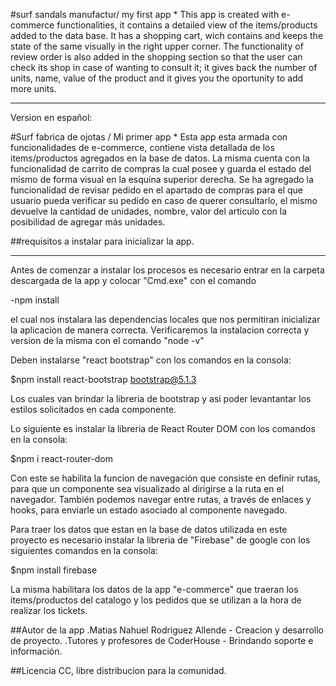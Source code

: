 #surf sandals manufactur/ my first app 
*
This app is created with e-commerce functionalities, it contains a detailed view of the items/products added to the data base. 
It has a shopping cart, wich contains and keeps the state of the same visually in the right upper corner. 
The functionality of review order is also added in the shopping section so that the user can check its shop in case of wanting to consult it; it gives back the number of units, name, value of the product and it gives you the oportunity to add more units.




****************************************
Version en español:


#Surf fabrica de ojotas / Mi primer app
*
Esta app esta armada con funcionalidades de e-commerce, contiene vista detallada de los items/productos agregados en la base de datos. 
La misma cuenta con la funcionalidad de carrito de compras la cual posee y guarda el estado del mismo de forma visual en la esquina superior derecha. 
Se ha agregado la funcionalidad de revisar pedido en el apartado de compras para el que usuario pueda verificar su pedido en caso de querer consultarlo,
el mismo devuelve la cantidad de unidades, nombre, valor del articulo con la posibilidad de agregar más unidades.


##requisitos a instalar para inicializar la app. 
*****

Antes de comenzar a instalar los procesos es necesario entrar en la carpeta descargada de la app y colocar 
"Cmd.exe" con el comando 

-npm install

el cual nos instalara las dependencias locales que nos permitiran inicializar la aplicacion de manera correcta. 
Verificaremos la instalacion correcta y version de la misma con el comando "node -v"  

Deben instalarse "react bootstrap" con los comandos en la consola:

$npm install react-bootstrap bootstrap@5.1.3

Los cuales van brindar la libreria de bootstrap y asi poder levantantar los estilos solicitados en cada componente. 

Lo siguiente es instalar la libreria de React Router DOM con los comandos en la consola:

$npm i react-router-dom

Con este se habilita la funcion de navegación que consiste en definir rutas, para que un componente sea visualizado al dirigirse a la ruta en el navegador. También podemos navegar entre rutas, a través de enlaces y hooks, para enviarle un estado asociado al componente navegado.

Para traer los datos que estan en la base de datos utilizada en este proyecto es necesario instalar la libreria de "Firebase" de google con los siguientes comandos en la consola:

$npm install firebase 

La misma habilitara los datos de la app "e-commerce" que traeran los items/productos del catalogo y los pedidos que se utilizan a la hora de realizar los tickets. 

##Autor de la app
.Matias Nahuel Rodriguez Allende - Creacion y desarrollo de proyecto.
.Tutores y profesores de CoderHouse - Brindando soporte e información. 

##Licencia CC, libre distribucion para la comunidad. 



